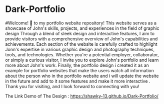 # Dark-Portfolio
#Welcome! 👋 to my portfolio website repository! 
This website serves as a showcase of John's skills, projects, and experiences in the field of graphic design  Through a blend of sleek design and interactive features, I aim to provide visitors with a comprehensive overview of John's capabilities and achievements. Each section of the website is carefully crafted to highlight Jonn's expertise in various  graphic design and photography techniques, tools, and technologies. Whether you're a potential employer, collaborator, or simply a curious visitor, I invite you to explore John's portfolio and learn more about John's work.
Finally, the portfolio design i created it as an example for portfolio websites that make the users watch all information about the person who in the portfolio website and i will update the website in the future and add to it some features and make it more interactive . 
 Thank you for visiting, and I look forward to connecting with you!





The Link Demo of The Design : https://shawky-13.github.io/Dark-Portfolio/
